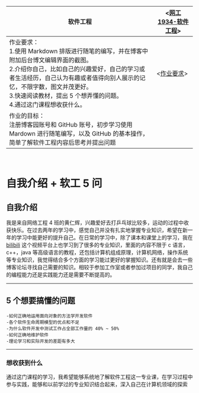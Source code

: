 | 软件工程 | <[网工1934-软件工程](https://edu.cnblogs.com/campus/gdgy/networkengineering1934-Softwareengineering?filter=homework)> |
| ----------------- |--------------- |
| 作业要求：<br>1.使用 Markdown 排版进行随笔的编写，并在博客中附加后台博文编辑界面的截图。<br>2.介绍你自己，比如自己的兴趣爱好，自己的学习或者生活经历，自己认为有趣或者值得向别人展示的记忆，不限字数，图文并茂更好。<br>3.快速阅读教材，提出 5 个想弄懂的问题。<br>4.通过这门课程想收获什么。| <[作业要求](https://edu.cnblogs.com/campus/gdgy/networkengineering1934-Softwareengineering/homework/12136)> |
| 作业的目标：<br>注册博客园账号和 GitHub 账号，初步学习使用 Mardown 进行随笔编写，以及 GitHub 的基本操作，简单了解软件工程内容后思考并提出问题 |  |
<br>

# 自我介绍 + 软工 5 问

## 自我介绍
我是来自网络工程 4 班的黄仁辉，兴趣爱好去打乒乓球比较多，运动的过程中收获快乐。在过去两年的学习中，感觉自己并没有扎实地掌握专业知识，希望在新一年的学习中能更好的提升自己。在日常的学习中，除了课本和课堂上的学习，我在 [bilibili](www.bilibili.com) 这个视频平台上也学习到了很多的专业知识，里面的内容不限于 c 语言，c++，java 等高级语言的教程，还包括计算机组成原理，计算机网络，操作系统等专业知识，我觉得结合多个方面的学习能过更好的掌握知识。还有就是会去一些博客论坛寻找自己需要的知识。相较于参加工作室或者参加过项目的同学，我自己的编程能力还是实践能力还是需要不断提高的。<hr>

## 5 个想要搞懂的问题
```
-如何正确地运用面向对象的方法学开发软件
-各个软件生命周期模型的优点和不足
-为什么软件开发中测试工作占全部工作量的 40% ~ 50%
-如何正确地维护软件
-理论学习和实际开发的差距有多大
```
<hr>

### 想收获到什么
通过这门课程的学习，我希望能够系统地了解软件工程这一专业课，在学习过程中参与实践，能够和以前学过的专业知识结合起来，深入自己在计算机领域的探索
